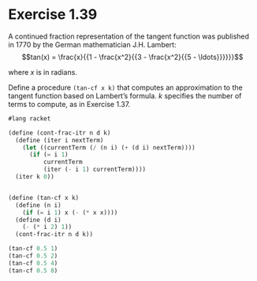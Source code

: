 # Exercise 1.39
A continued fraction representation of the tangent function was published in 1770 by the German mathematician J.H. Lambert:
$$tan(x) = \frac{x}{{1 - \frac{x^2}{{3 - \frac{x^2}{{5 - \ldots}}}}}}$$

where $x$ is in radians. 

Define a procedure `(tan-cf x k)` that computes an approximation to the tangent function based on Lambert’s formula. $k$ specifies the number of terms to compute, as in Exercise 1.37.

```scheme
#lang racket

(define (cont-frac-itr n d k)
  (define (iter i nextTerm)
    (let ((currentTerm (/ (n i) (+ (d i) nextTerm))))
      (if (= i 1)
          currentTerm
          (iter (- i 1) currentTerm))))
  (iter k 0))


(define (tan-cf x k)  
  (define (n i)
    (if (= i 1) x (- (* x x))))
  (define (d i)
    (- (* i 2) 1))
  (cont-frac-itr n d k))

(tan-cf 0.5 1)
(tan-cf 0.5 2)
(tan-cf 0.5 4)
(tan-cf 0.5 8)

```